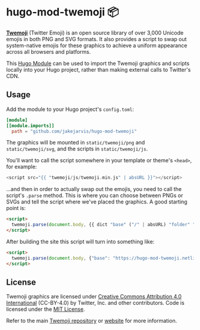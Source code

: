 # hugo-mod-twemoji 📦

[**Twemoji**](https://twemoji.twitter.com/) (Twitter Emoji) is an open source library of over 3,000 Unicode emojis in both PNG and SVG formats. It also provides a script to swap out system-native emojis for these graphics to achieve a uniform appearance across all browsers and platforms.

This [Hugo Module](https://gohugo.io/hugo-modules/) can be used to import the Twemoji graphics and scripts locally into your Hugo project, rather than making external calls to Twitter's CDN. 

## Usage

Add the module to your Hugo project's `config.toml`:

```toml
[module]
[[module.imports]]
  path = "github.com/jakejarvis/hugo-mod-twemoji"
```

The graphics will be mounted in `static/twemoji/png` and `static/twemoji/svg`, and the scripts in `static/twemoji/js`.

You'll want to call the script somewhere in your template or theme's `<head>`, for example:

```go
<script src="{{ "twemoji/js/twemoji.min.js" | absURL }}"></script>
```

...and then in order to actually swap out the emojis, you need to call the script's `.parse` method. This is where you can choose between PNGs or SVGs and tell the script where we've placed the graphics. A good starting point is:

```html
<script>
  twemoji.parse(document.body, {{ dict "base" ("/" | absURL) "folder" "twemoji/svg" "ext" ".svg" | jsonify | safeJS }})
</script>
```

After building the site this script will turn into something like:

```html
<script>
  twemoji.parse(document.body, {"base": "https://hugo-mod-twemoji.netlify.com/", "ext": ".svg", "folder": "twemoji/svg"})
</script>
```

## License

Twemoji graphics are licensed under [Creative Commons Attribution 4.0 International](https://creativecommons.org/licenses/by/4.0/) (CC-BY-4.0) by Twitter, Inc. and other contributors. Code is licensed under the [MIT License](http://opensource.org/licenses/MIT).

Refer to the main [Twemoji repository](https://github.com/twitter/twemoji) or [website](https://twemoji.twitter.com/) for more information.
